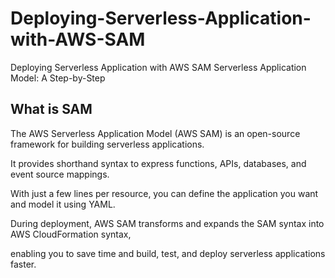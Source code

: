 # Deploying-Serverless-Application-with-AWS-SAM
Deploying  Serverless Application with AWS SAM Serverless Application Model: A Step-by-Step

##  What is SAM

The AWS Serverless Application Model (AWS SAM) is an open-source framework for building serverless applications. 

It provides shorthand syntax to express functions, APIs, databases, and event source mappings. 

With just a few lines per resource, you can define the application you want and model it using YAML. 

During deployment, AWS SAM transforms and expands the SAM syntax into AWS CloudFormation syntax,

enabling you to save time and build, test, and deploy serverless applications faster.
